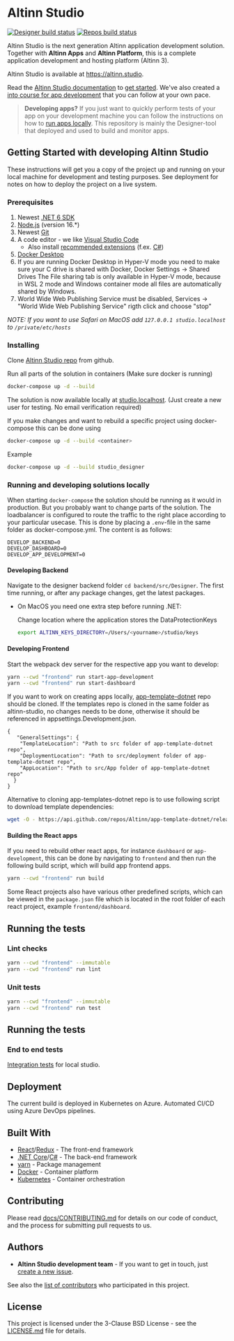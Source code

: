 # Altinn Studio

[![Designer build status](https://dev.azure.com/brreg/altinn-studio/_apis/build/status/altinn-studio/designer-master?label=studio/designer)](https://dev.azure.com/brreg/altinn-studio/_build/latest?definitionId=18)
[![Repos build status](https://dev.azure.com/brreg/altinn-studio/_apis/build/status/altinn-studio/repositories-master?label=studio/repos)](https://dev.azure.com/brreg/altinn-studio/_build/latest?definitionId=28)

Altinn Studio is the next generation Altinn application development solution. Together with **Altinn Apps** and
**Altinn Platform**, this is a complete application development and hosting platform (Altinn 3).

Altinn Studio is available at <https://altinn.studio>.

Read the [Altinn Studio documentation](https://docs.altinn.studio/) to [get started](https://docs.altinn.studio/app/getting-started/).
We've also created a [into course for app development](https://docs.altinn.studio/app/app-dev-course/) that you can follow at your own pace.

> **Developing apps?**
> If you just want to quickly perform tests of your app on your development machine you can follow the instructions on
> how to [run apps locally](docs/LOCALAPP.md). This repository is mainly the Designer-tool that deployed and used to build and
> monitor apps.

## Getting Started with developing Altinn Studio

These instructions will get you a copy of the project up and running on your local machine for development and testing purposes.
See deployment for notes on how to deploy the project on a live system.

### Prerequisites

1. Newest [.NET 6 SDK][2]
2. [Node.js][3] (version 16.\*)
3. Newest [Git][4]
4. A code editor - we like [Visual Studio Code][5]
   - Also install [recommended extensions][6] (f.ex. [C#][7])
5. [Docker Desktop][8]
6. If you are running Docker Desktop in Hyper-V mode you need to make sure your C drive is shared with Docker, Docker
   Settings -> Shared Drives The File sharing tab is only available in Hyper-V mode, because in WSL 2 mode and Windows
   container mode all files are automatically shared by Windows.
7. World Wide Web Publishing Service must be disabled, Services -> "World Wide Web Publishing Service" rigth click and
   choose "stop"

_NOTE: If you want to use Safari on MacOS add `127.0.0.1 studio.localhost` to `/private/etc/hosts`_

### Installing

Clone [Altinn Studio repo][9] from github.

Run all parts of the solution in containers (Make sure docker is running)

```bash
docker-compose up -d --build
```

The solution is now available locally at [studio.localhost](http://studio.localhost). (Just create a new user for testing. No email
verification required)

If you make changes and want to rebuild a specific project using docker-compose this can be done using

```bash
docker-compose up -d --build <container>
```

Example

```bash
docker-compose up -d --build studio_designer
```

### Running and developing solutions locally

When starting `docker-compose` the solution should be running as it would in production. But you probably want to change
parts of the solution. The loadbalancer is configured to route the traffic to the right place according to your
particular usecase. This is done by placing a `.env`-file in the same folder as docker-compose.yml. The content is as
follows:

```text
DEVELOP_BACKEND=0
DEVELOP_DASHBOARD=0
DEVELOP_APP_DEVELOPMENT=0
```

#### Developing Backend

Navigate to the designer backend folder `cd backend/src/Designer`. The first time running, or after any package changes, get the latest packages.

- On MacOS you need one extra step before running .NET:

  Change location where the application stores the DataProtectionKeys

  ```bash
  export ALTINN_KEYS_DIRECTORY=/Users/<yourname>/studio/keys
  ```

#### Developing Frontend

Start the webpack dev server for the respective app you want to develop:

```bash
yarn --cwd "frontend" run start-app-development
yarn --cwd "frontend" run start-dashboard
```

If you want to work on creating apps locally, [app-template-dotnet](https://github.com/Altinn/app-template-dotnet) repo should be cloned. If the templates repo is cloned in the same folder as altinn-studio, no changes needs to be done, otherwise it should be referenced in appsettings.Development.json.

```
{
   "GeneralSettings": {
    "TemplateLocation": "Path to src folder of app-template-dotnet repo",
    "DeploymentLocation": "Path to src/deployment folder of app-template-dotnet repo",
    "AppLocation": "Path to src/App folder of app-template-dotnet repo"
  }
}
```

Alternative to cloning app-templates-dotnet repo is to use following script to download template dependencies:

```sh
wget -O - https://api.github.com/repos/Altinn/app-template-dotnet/releases/latest | jq '.assets[]|select(.name | startswith("app-template-dotnet-") and endswith(".zip"))' | jq '.browser_download_url' | xargs wget -O apptemplate.zip && unzip apptemplate.zip && rm apptemplate.zip
```

#### Building the React apps

If you need to rebuild other react apps, for instance `dashboard` or `app-development`, this can be done by navigating
to `frontend` and then run the following build script, which will build app frontend apps.

```bash
yarn --cwd "frontend" run build
```

Some React projects also have various other predefined scripts, which can be viewed in the `package.json` file
which is located in the root folder of each react project, example `frontend/dashboard`.

## Running the tests

### Lint checks

```bash
yarn --cwd "frontend" --immutable
yarn --cwd "frontend" run lint
```

### Unit tests

```bash
yarn --cwd "frontend" --immutable
yarn --cwd "frontend" run test
```

## Running the tests

### End to end tests

[Integration tests](https://github.com/Altinn/altinn-studio/tree/master/frontend/testing/cypress) for local studio.

## Deployment

The current build is deployed in Kubernetes on Azure. Automated CI/CD using Azure DevOps pipelines.

## Built With

- [React](https://reactjs.org/)/[Redux](https://redux.js.org/) - The front-end framework
- [.NET Core](https://docs.microsoft.com/en-us/dotnet/core/)/[C#](https://docs.microsoft.com/en-us/dotnet/csharp/) - The back-end framework
- [yarn](https://yarnpkg.com/) - Package management
- [Docker](https://www.docker.com/) - Container platform
- [Kubernetes](https://kubernetes.io/) - Container orchestration

## Contributing

Please read [docs/CONTRIBUTING.md](docs/CONTRIBUTING.md) for details on our code of conduct, and the process for submitting pull requests to us.

## Authors

- **Altinn Studio development team** - If you want to get in touch, just [create a new issue](https://github.com/Altinn/altinn-studio/issues/new).

See also the [list of contributors](https://github.com/Altinn/altinn-studio/graphs/contributors) who participated in this project.

## License

This project is licensed under the 3-Clause BSD License - see the [LICENSE.md](LICENSE.md) file for details.

[1]: https://docs.altinn.studio/
[2]: https://dotnet.microsoft.com/download/dotnet/6.0
[3]: https://nodejs.org
[4]: https://git-scm.com/downloads
[5]: https://code.visualstudio.com/Download
[6]: https://code.visualstudio.com/docs/editor/extension-gallery#_workspace-recommended-extensions
[7]: https://marketplace.visualstudio.com/items?itemName=ms-vscode.csharp
[8]: https://www.docker.com/products/docker-desktop
[9]: https://github.com/Altinn/altinn-studio
[10]: http://studio.localhost
[11]: https://reactjs.org/
[12]: https://redux.js.org/
[13]: https://docs.microsoft.com/en-us/dotnet/core/
[14]: https://docs.microsoft.com/en-us/dotnet/csharp/
[15]: https://yarnpkg.com/
[16]: https://www.docker.com/
[17]: https://kubernetes.io/
[18]: https://github.com/Altinn/altinn-studio/issues/new
[19]: https://github.com/Altinn/altinn-studio/graphs/contributors
